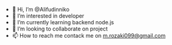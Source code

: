 - 👋 Hi, I’m @Alifudinniko
- 👀 I’m interested in developer
- 🌱 I’m currently learning backend node.js
- 💞️ I’m looking to collaborate on project
- 📫 How to reach me contack me on m.rozaki099@gmail.com

<!---
Alifudinniko/Alifudinniko is a ✨ special ✨ repository because its `README.md` (this file) appears on your GitHub profile.
You can click the Preview link to take a look at your changes.
--->

